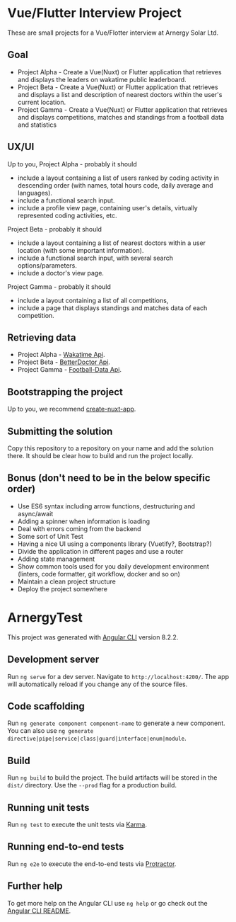# Vue/Flutter Interview Project

These are small projects for a Vue/Flotter interview at Arnergy Solar Ltd.

## Goal

- Project Alpha - Create a Vue(Nuxt) or Flutter application that retrieves and displays the leaders on wakatime public leaderboard.
- Project Beta - Create a Vue(Nuxt) or Flutter application that retrieves and displays a list and description of nearest doctors within the user's current location.
- Project Gamma - Create a Vue(Nuxt) or Flutter application that retrieves and displays competitions, matches and standings from a football data and statistics

## UX/UI

Up to you,
Project Alpha - probably it should

- include a layout containing a list of users ranked by coding activity in descending order (with names, total hours code, daily average and languages).
- include a functional search input.
- include a profile view page, containing user's details, virtually represented coding activities, etc.

Project Beta - probably it should

- include a layout containing a list of nearest doctors within a user location (with some important information).
- include a functional search input, with several search options/parameters.
- include a doctor's view page.

Project Gamma - probably it should

- include a layout containing a list of all competitions,
- include a page that displays standings and matches data of each competition.

## Retrieving data

- Project Alpha - [Wakatime Api](https://wakatime.com/developers).
- Project Beta - [BetterDoctor Api](https://developer.betterdoctor.com/).
- Project Gamma - [Football-Data Api](http://api.football-data.org/index).

## Bootstrapping the project

Up to you, we recommend [create-nuxt-app](https://github.com/nuxt/create-nuxt-app).

## Submitting the solution

Copy this repository to a repository on your name and add the solution there. It should be clear how to build and run the project locally.

## Bonus (don't need to be in the below specific order)

- Use ES6 syntax including arrow functions, destructuring and async/await
- Adding a spinner when information is loading
- Deal with errors coming from the backend
- Some sort of Unit Test
- Having a nice UI using a components library (Vuetify?, Bootstrap?)
- Divide the application in different pages and use a router
- Adding state management
- Show common tools used for you daily development environment (linters, code formatter, git workflow, docker and so on)
- Maintain a clean project structure
- Deploy the project somewhere

# ArnergyTest

This project was generated with [Angular CLI](https://github.com/angular/angular-cli) version 8.2.2.

## Development server

Run `ng serve` for a dev server. Navigate to `http://localhost:4200/`. The app will automatically reload if you change any of the source files.

## Code scaffolding

Run `ng generate component component-name` to generate a new component. You can also use `ng generate directive|pipe|service|class|guard|interface|enum|module`.

## Build

Run `ng build` to build the project. The build artifacts will be stored in the `dist/` directory. Use the `--prod` flag for a production build.

## Running unit tests

Run `ng test` to execute the unit tests via [Karma](https://karma-runner.github.io).

## Running end-to-end tests

Run `ng e2e` to execute the end-to-end tests via [Protractor](http://www.protractortest.org/).

## Further help

To get more help on the Angular CLI use `ng help` or go check out the [Angular CLI README](https://github.com/angular/angular-cli/blob/master/README.md).
